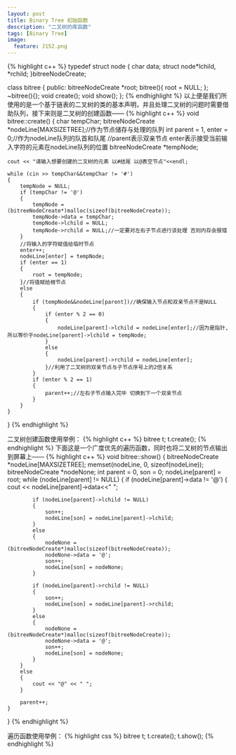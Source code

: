 ```yaml
---
layout: post
title: Binary Tree 初始函数
description: "二叉树的库函数"
tags: [Binary Tree]
image:
  feature: J152.png
---
```

{% highlight c++ %}
typedef struct node
{
	char data;
	struct node*lchild, *rchild;
}bitreeNodeCreate;

class bitree
{ 
public:
	bitreeNodeCreate *root;
	bitree(){ root = NULL; };
	~bitree(){};
	void create();
	void show();
};
{% endhighlight %}
以上便是我们所使用的是一个基于链表的二叉树的类的基本声明，并且处理二叉树的问题时需要借助队列，接下来则是二叉树的创建函数——
{% highlight c++ %}
void bitree::create()
{
	char tempChar;
	bitreeNodeCreate *nodeLine[MAXSIZETREE];//作为节点储存与处理的队列
	int parent = 1, enter = 0;//作为nodeLine队列的队首和队尾 
	//parent表示双亲节点 enter表示接受当前输入字符的元素在nodeLine队列的位置
	bitreeNodeCreate *tempNode;

	cout << "请输入想要创建的二叉树的元素 以#结尾 以@表空节点"<<endl;

	while (cin >> tempChar&&tempChar != '#')
	{
		tempNode = NULL;
		if (tempChar != '@')
		{
			tempNode = (bitreeNodeCreate*)malloc(sizeof(bitreeNodeCreate));
			tempNode->data = tempChar;
			tempNode->lchild = NULL;
			tempNode->rchild = NULL;//一定要对左右子节点进行该处理 否则内存会报错
		}
		//将输入的字符赋值给临时节点
		enter++;
		nodeLine[enter] = tempNode;
		if (enter == 1)
		{
			root = tempNode;
		}//将值赋给根节点
		else
		{
			if (tempNode&&nodeLine[parent])//确保输入节点和双亲节点不是NULL
			{
				if (enter % 2 == 0)
				{
					nodeLine[parent]->lchild = nodeLine[enter];//因为是指针,所以等价于nodeLine[parent]->lchild = tempNode;
				}
				else
				{
					nodeLine[parent]->rchild = nodeLine[enter]; 
				}//利用了二叉树的双亲节点与子节点序号上的2倍关系
			}
			if (enter % 2 == 1)
			{
				parent++;//左右子节点输入完毕 切换到下一个双亲节点
			}
		}
	}
}
{% endhighlight %}

二叉树创建函数使用举例：
{% highlight c++ %}
bitree t;
t.create();
{% endhighlight %}
下面这是一个广度优先的遍历函数，同时也将二叉树的节点输出到屏幕上——
{% highlight c++ %}
void bitree::show()
{
	bitreeNodeCreate *nodeLine[MAXSIZETREE];
	memset(nodeLine, 0, sizeof(nodeLine));
	bitreeNodeCreate *nodeNone;
	int parent = 0, son = 0;
	nodeLine[parent] = root;
	while (nodeLine[parent] != NULL)
	{
		if (nodeLine[parent]->data != '@')
		{
			cout << nodeLine[parent]->data<<" ";

			if (nodeLine[parent]->lchild != NULL)
			{
				son++;
				nodeLine[son] = nodeLine[parent]->lchild;
			}
			else
			{
				nodeNone = (bitreeNodeCreate*)malloc(sizeof(bitreeNodeCreate));
				nodeNone->data = '@';
				son++;
				nodeLine[son] = nodeNone;
			}

			if (nodeLine[parent]->rchild != NULL)
			{
				son++;
				nodeLine[son] = nodeLine[parent]->rchild;
			}
			else
			{
				nodeNone = (bitreeNodeCreate*)malloc(sizeof(bitreeNodeCreate));
				nodeNone->data = '@';
				son++;
				nodeLine[son] = nodeNone;
			}
		}
		else
		{
			cout << "@" << " ";
		}

		parent++;
	}
}
{% endhighlight %}

遍历函数使用举例：
{% highlight css %}
bitree t;
t.create();
t.show();
{% endhighlight %}